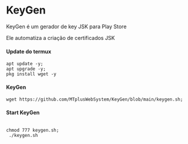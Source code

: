 # KeyGen
KeyGen é um gerador de key JSK para Play Store

Ele automatiza a criação de certificados JSK

#### Update do termux
``` shell script
apt update -y;
apt upgrade -y;
pkg install wget -y
```
#### KeyGen

``` shell script 
wget https://github.com/MTplusWebSystem/KeyGen/blob/main/keygen.sh;
```

#### Start KeyGen
``` shell script

chmod 777 keygen.sh;
 ./keygen.sh
```
